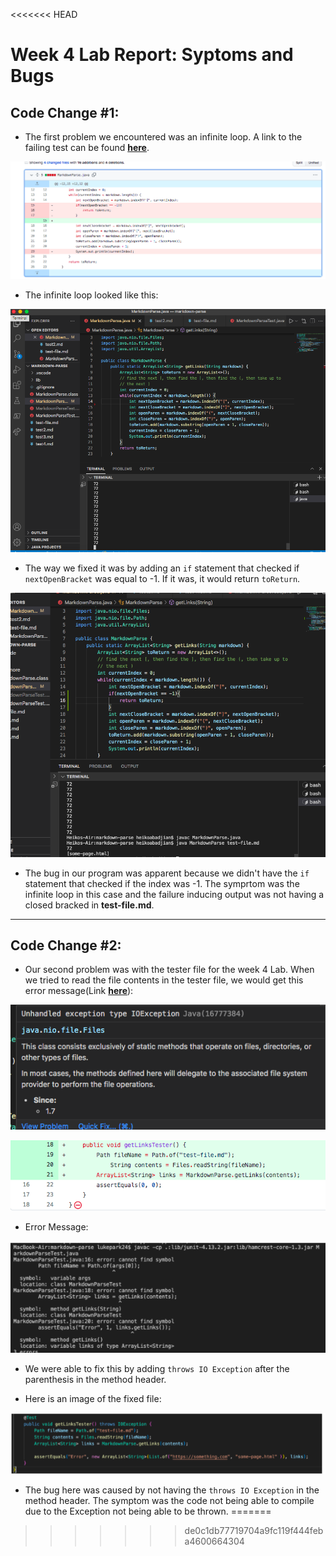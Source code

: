 <<<<<<< HEAD
# Week 4 Lab Report: Syptoms and Bugs

## Code Change #1:

* The first problem we encountered was an infinite loop. A link to the failing test can be found **[here](https://github.com/habadjian/markdown-parse/blob/main/test-file.md)**.
  
![CodeChange1](images2/codeChange1.png)

* The infinite loop looked like this:
  
![InfiniteLoop](images2/infLoop1.png)

* The way we fixed it was by adding an ```if``` statement that checked if ```nextOpenBracket``` was equal to -1. If it was, it would return ```toReturn```.
  
![Working Program](images2/workingProgram.png)

* The bug in our program was apparent because we didn't have the ```if``` statement that checked if the index was -1. The symprtom was the infinite loop in this case and the failure inducing output was not having a closed bracked in **test-file.md**.

***

## Code Change #2:

* Our second problem was with the tester file for the week 4 Lab. When we tried to read the file contents in the tester file, we would get this error message(Link **[here](https://github.com/habadjian/markdown-parse/blob/main/MarkdownParseTest.java)**):
  
![Image](images2/IOEXC.png)
  
![Git](images2/Git.png)

* Error Message:
  
![Error2](images2/errorMessage2.png)
  
* We were able to fix this by adding ```throws IO Exception``` after the parenthesis in the method header.

* Here is an image of the fixed file:
  
![Fixed file](images2/fixedmessage.png)

* The bug here was caused by not having the ```throws IO Exception``` in the method header. The symptom was the code not being able to compile due to the Exception not being able to be thrown. 
=======
>>>>>>> de0c1db77719704a9fc119f444feba4600664304


